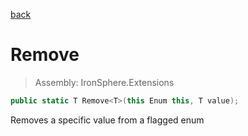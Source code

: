 ﻿

[back](/IronSphere.Extensions/EnumExtension)

# Remove

> Assembly: IronSphere.Extensions

```csharp
public static T Remove<T>(this Enum this, T value);
```

Removes a specific value from a flagged enum

 